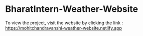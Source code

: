 # BharatIntern-Weather-Website
 To view the project, visit the website by clicking the link : https://mohitchandravanshi-weather-website.netlify.app

